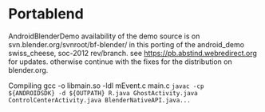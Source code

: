 # Portablend

AndroidBlenderDemo
  availability of the demo source is on
svn.blender.org/svnroot/bf-blender/
 in this porting of the android_demo
 swiss_cheese, soc-2012 rev/branch.
 see https://pb.abstind.webredirect.org
 for updates. otherwise continue with the
 fixes for the distribution on blender.org.
 
Compiling
  gcc -o libmain.so -ldl mEvent.c main.c 
  <code>javac -cp ${ANDROIDSDK} -d ${OUTPATH} R.java GhostActivity.java ControlCenterActivity.java BlenderNativeAPI.java... </code>

